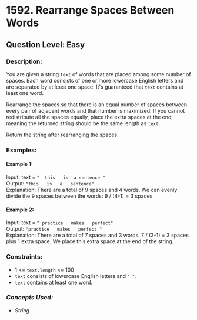 # 1592. Rearrange Spaces Between Words
## Question Level: Easy
### Description:
You are given a string `text` of words that are placed among some number of spaces. Each word consists of one or more lowercase English letters and are separated by at least one space. It's guaranteed that `text` contains at least one word.

Rearrange the spaces so that there is an equal number of spaces between every pair of adjacent words and that number is maximized. If you cannot redistribute all the spaces equally, place the extra spaces at the end, meaning the returned string should be the same length as `text`.

Return the string after rearranging the spaces.

### Examples:
#### Example 1:

Input: text = `"  this   is  a sentence "`  
Output: `"this   is   a   sentence"`  
Explanation: There are a total of 9 spaces and 4 words. We can evenly divide the 9 spaces between the words: 9 / (4-1) = 3 spaces.  
#### Example 2:

Input: text = `" practice   makes   perfect"`  
Output: `"practice   makes   perfect "`  
Explanation: There are a total of 7 spaces and 3 words. 7 / (3-1) = 3 spaces plus 1 extra space. We place this extra space at the end of the string.

### Constraints:

- 1 <= `text.length` <= 100
- `text` consists of lowercase English letters and `' '`.
- `text` contains at least one word.

### <i>Concepts Used:
- String</i>